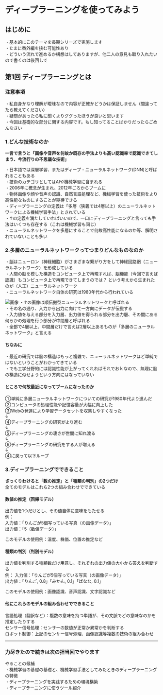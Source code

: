 # ディープラーニングを使ってみよう
## はじめに
・基本的にこのテーマを長期シリーズで実施します  
・たまに番外編を挟む可能性あり  
・どういう流れで進めるか構想はしてありますが、他二人の意見も取り入れたいので書くのは後回しで  

## 第1回 ディープラーニングとは

### 注意事項
・私自身かなり理解が曖昧なので内容が正確かどうかは保証しません（間違ってたら教えてください）  
・疑問があったら私に聞くよりググったほうが良いと思います  
・今回は基礎的な部分に関する内容です。もし知ってることばかりだったらごめんなさい

### 1.どんな技術なのか
**一言で言うと「画像や音声を何故か既存の手法よりも高い認識率で認識できてしまう、今流行りの不思議な技術」**

・日本語では深層学習、またはディープ・ニューラルネットワーク(DNN)と呼ばれることもある  
・技術のカテゴリとしてはAIや機械学習に含まれる  
・2006年に概念が生まれ、2012年ごろからブームに  
・物体画像や顔や音声の認識、自然言語処理など、機械学習を使った技術をより高性能なものにすることが期待できる  
・ディープラーニングの定義は「多層（狭義では4層以上）のニューラルネットワークによる機械学習手法」とされている  
・↑の定義を満たしていればいいので、一口にディープラーニングと言っても手法はいくつも存在する（これは機械学習も同じ）  
・ニューラルネットワークを多層にすることで何故高性能になるのか等、解明されていないことも多い

### 2.多層のニューラルネットワークってつまりどんなものなのか
・脳はニューロン（神経細胞）がさまざまな繋がり方をして神経回路網（ニューラルネットワーク）を形成している  
・人間の脳を模した構造をコンピュータ上で再現すれば、脳機能（今回で言えば認識）もコンピュータ上で再現できてしまうのでは？
という考えから生まれたのが（人工）ニューラルネットワーク  
・ニューラルネットワーク自体の研究は1980年代から行われている

![画像](https://upload.wikimedia.org/wikipedia/commons/thumb/9/91/Multi-Layer_Neural_Network-Vector.svg/langnone-957px-Multi-Layer_Neural_Network-Vector.svg.png "順伝搬型ニューラルネットワーク")
・↑の画像は順伝搬型ニューラルネットワークと呼ばれる  
・その名の通り、入力から出力に向けて一方向にデータが伝搬する  
・入力値を与える部分を入力層、出力値を得られる部分を出力層、その間にある何らかの処理を行う部分が中間層と呼ばれる  
・全部で4層以上、中間層だけで言えば2層以上あるものが「多層のニューラルネットワーク」と言える

#### ちなみに
・最近の研究では脳の構造はもっと複雑で、ニューラルネットワークほど単純ではないということがわかってきている  
・でも工学分野的には認識性能が上がってくれればそれでおｋなので、無理に脳の構造に似せようという方向にはなっていない

#### ところで何故最近になってブームになったのか
①単純に多層ニューラルネットワークについての研究が1980年代より進んだ  
②コンピュータの処理性能や記憶容量が大幅に向上した  
③Webの発達により学習データセットを収集しやすくなった  
↓  
④ディープラーニングの研究がより進む  
↓  
⑤ディープラーニングの凄さが世間に知れ渡る  
↓  
⑥ディープラーニングの研究をする人が増える  
↓  
④に戻って以下ループ

### 3.ディープラーニングでできること
**ざっくりわけると「数の推定」と「種類の判別」の2つだけ**  
全てのモデルはこれら2つの組み合わせでできている

#### 数値の推定（回帰モデル）
出力値を1つだけとし、その値自体に意味をもたせる  
例：  
入力値：「りんごが5個写っている写真（の画像データ）」  
出力値：「5（数値データ）」  

このモデルの使用例：温度、株価、位置の推定など

#### 種類の判別（判別モデル）
出力値を判別する種類数だけ用意し、それぞれの出力値の大小から答えを判断する  
例：
入力値：「りんごが5個写っている写真（の画像データ）」  
出力値：「りんご, 0.8」「みかん, 0.1」「ばなな, 0.1」  

このモデルの使用例：画像認識、音声認識、文字認識など

#### 他にこれらのモデルの組み合わせでできること
言語処理（翻訳など）：複数の意味を持つ単語が、その文脈でどの意味なのかを推定したりする  
センサー信号処理：センサーの数値が正常か異常かを判断する  
ロボット制御：上記のセンサー信号処理、画像認識等複数の技術の組み合わせ  

___

### 力尽きたので続きは次の担当回でやります
やることの候補  
・機械学習の基礎の基礎と、機械学習手法としてみたときのディープラーニングの特徴  
・ディープラーニングを実践するための環境構築  
・ディープラーニングに使うツール紹介  
